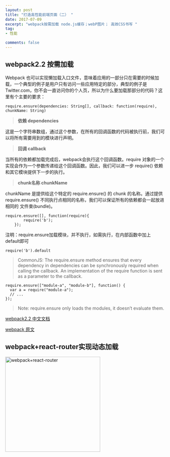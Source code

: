 ```yaml
---
layout: post
title: "打造高性能前端页面（二） "
date: 2017-07-09
excerpt: "webpack按需加载 node.js缓存；webP图片； 高效CSS书写 "
tag:
- 性能

comments: false
---
```

## webpack2.2 按需加载

Webpack 也可以实现懒加载入口文件，意味着应用的一部分只在需要的时候加载，一个典型的例子是用户只有访问一些应用特定的部分，典型的例子是 Twitter.com，你不会一直访问你的个人页，所以为什么要加载那部分的代码？这里有个主要的要求：

	require.ensure(dependencies: String[], callback: function(require), chunkName: String)

> **依赖 dependencies**

这是一个字符串数组，通过这个参数，在所有的回调函数的代码被执行前，我们可以将所有需要用到的模块进行声明。

> **回调 callback**

当所有的依赖都加载完成后，webpack会执行这个回调函数。require 对象的一个实现会作为一个参数传递给这个回调函数。因此，我们可以进一步 require() 依赖和其它模块提供下一步的执行。

> **chunk名称 chunkName**

chunkName 是提供给这个特定的 require.ensure() 的 chunk 的名称。通过提供 require.ensure() 不同执行点相同的名称，我们可以保证所有的依赖都会一起放进相同的 文件束(bundle)。

	require.ensure([], function(require){
		    require('b');
		});

注明：require.ensure加载模块，并不执行，如需执行，在内部函数中加上default即可

	require('b').default

> CommonJS: The require.ensure method ensures that every dependency in dependencies can be synchronously required when calling the callback. An implementation of the require function is sent as a parameter to the callback.

	require.ensure(["module-a", "module-b"], function() {
	  var a = require("module-a");
	  // ...
	});
> Note: require.ensure only loads the modules, it doesn’t evaluate them.

[webpack2.2 中文文档](http://www.css88.com/doc/webpack2/guides/code-splitting-require/)

[webpack 原文](https://webpack.github.io/docs/code-splitting.html#commonjs-require-ensure)

## webpack+react-router实现动态加载

<img src = "{{ site.url }}/assets/img/post/requireEnsure.png" width="300" alt="webpack+react-router" >